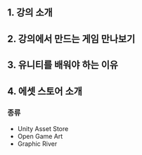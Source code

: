 ## 1. 강의 소개

## 2. 강의에서 만드는 게임 만나보기

## 3. 유니티를 배워야 하는 이유

## 4. 에셋 스토어 소개

### 종류

- Unity Asset Store
- Open Game Art
- Graphic River
